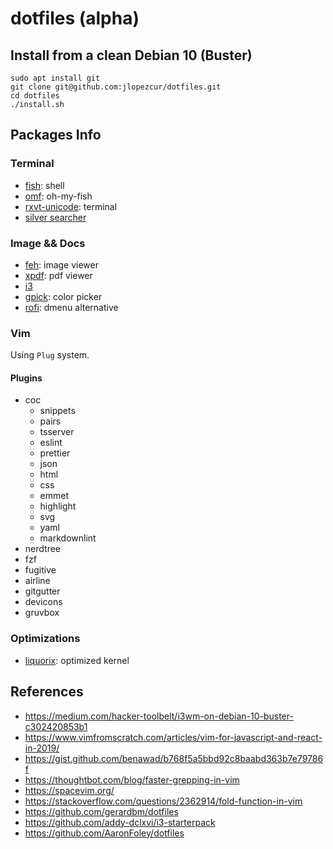 # dotfiles (alpha)

## Install from a clean Debian 10 (Buster)

```shell
sudo apt install git
git clone git@github.com:jlopezcur/dotfiles.git
cd dotfiles
./install.sh
```

## Packages Info

### Terminal

- [fish](https://fishshell.com/): shell
- [omf](https://github.com/oh-my-fish/oh-my-fish): oh-my-fish
- [rxvt-unicode](http://software.schmorp.de/pkg/rxvt-unicode.html): terminal
- [silver searcher](https://github.com/ggreer/the_silver_searcher)

### Image && Docs

- [feh](https://feh.finalrewind.org/): image viewer
- [xpdf](https://www.xpdfreader.com/): pdf viewer
- [i3](https://i3wm.org/)
- [gpick](http://www.gpick.org/): color picker
- [rofi](https://github.com/davatorium/rofi): dmenu alternative

### Vim

Using `Plug` system.

#### Plugins

- coc
  - snippets
  - pairs
  - tsserver
  - eslint
  - prettier
  - json
  - html
  - css
  - emmet
  - highlight
  - svg
  - yaml
  - markdownlint
- nerdtree
- fzf
- fugitive
- airline
- gitgutter
- devicons
- gruvbox

### Optimizations

- [liquorix](https://liquorix.net/): optimized kernel

## References

- https://medium.com/hacker-toolbelt/i3wm-on-debian-10-buster-c302420853b1
- https://www.vimfromscratch.com/articles/vim-for-javascript-and-react-in-2019/
- https://gist.github.com/benawad/b768f5a5bbd92c8baabd363b7e79786f
- https://thoughtbot.com/blog/faster-grepping-in-vim
- https://spacevim.org/
- https://stackoverflow.com/questions/2362914/fold-function-in-vim
- https://github.com/gerardbm/dotfiles
- https://github.com/addy-dclxvi/i3-starterpack
- https://github.com/AaronFoley/dotfiles


